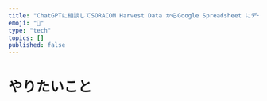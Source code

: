 ```yaml
---
title: "ChatGPTに相談してSORACOM Harvest Data からGoogle Spreadsheet にデータを入れるGASを作る"
emoji: "📝"
type: "tech"
topics: []
published: false
---
```


# やりたいこと
